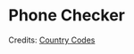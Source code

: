 # Phone Checker

Credits:
[Country Codes](https://gist.github.com/anubhavshrimal/75f6183458db8c453306f93521e93d37)
